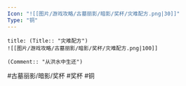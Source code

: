```yaml
---
Icon: "![[图片/游戏攻略/古墓丽影/暗影/奖杯/灾难配方.png|30]]"
Type: "铜"
---
```

```ad-common-bronze-trophy
title: (Title:: "灾难配方")
![[图片/游戏攻略/古墓丽影/暗影/奖杯/灾难配方.png|100]]

(Comment:: "从洪水中生还")
```

#古墓丽影/暗影/奖杯 #奖杯 #铜

